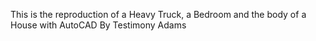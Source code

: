This is the reproduction of a Heavy Truck, a Bedroom and the body of a House with AutoCAD
By Testimony Adams
